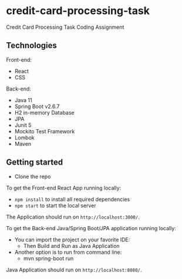 # credit-card-processing-task
Credit Card Processing Task Coding Assignment

## Technologies

Front-end:
- React
- CSS

Back-end:
- Java 11
- Spring Boot v2.6.7
- H2 in-memory Database
- JPA
- Junit 5
- Mockito Test Framework
- Lombok
- Maven

## Getting started

- Clone the repo

To get the Front-end React App running locally:
- `npm install` to install all required dependencies
- `npm start` to start the local server 

The Application should run on `http://localhost:3000/`.

To get the Back-end Java/Spring Boot/JPA application running locally:

- You can import the project on your favorite IDE:
   - Then Build and Run as Java Application
- Another option is to run from command line:
  - mvn spring-boot run

Java Application should run on `http://localhost:8080/`.

